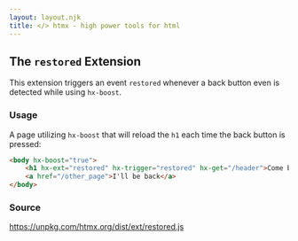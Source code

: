 ```yaml
---
layout: layout.njk
title: </> htmx - high power tools for html
---
```


## The `restored` Extension

This extension triggers an event ``restored`` whenever a back button even is detected while using ``hx-boost``.

### Usage
A page utilizing ``hx-boost`` that will reload the ``h1`` each time the back button is pressed:
```html
<body hx-boost="true">
    <h1 hx-ext="restored" hx-trigger="restored" hx-get="/header">Come back!</h1>
    <a href="/other_page">I'll be back</a>
</body>
```

### Source

<https://unpkg.com/htmx.org/dist/ext/restored.js>
